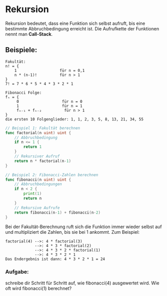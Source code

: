 # Rekursion

Rekursion bedeutet, dass eine Funktion sich selbst aufruft, bis eine bestimmte Abbruchbedingung erreicht ist. Die Aufrufkette der Funktionen nennt man **Call-Stack**.

## Beispiele:
```
Fakultät:
n! = {
    1                   für n = 0,1
    n * (n-1)!          für n > 1  
}
7! = 7 * 6 * 5 * 4 * 3 * 2 * 1

Fibonacci Folge:
fₙ = {  
     0                   für n = 0  
     1                   für n = 1  
     fₙ₋₁ + fₙ₋₂          für n > 1  
}
die ersten 10 Folgenglieder: 1, 1, 2, 3, 5, 8, 13, 21, 34, 55
```

```go
// Beispiel 1: Fakultät berechnen
func factorial(n uint) uint {
    // Abbruchbedingung
    if n <= 1 {
        return 1
    }
    // Rekursiver Aufruf
    return n * factorial(n-1)
}

// Beispiel 2: Fibonacci-Zahlen berechnen
func fibonacci(n uint) uint {
    // Abbruchbedingungen
    if n < 2 {
        print(1)
        return n
    }
    // Rekursive Aufrufe
    return fibonacci(n-1) + fibonacci(n-2)
}
```

Bei der Fakultät-Berechnung ruft sich die Funktion immer wieder selbst auf und multipliziert die Zahlen, bis sie bei 1 ankommt. Zum Beispiel:
```
factorial(4) -->: 4 * factorial(3)
             -->: 4 * 3 * factorial(2)
             -->: 4 * 3 * 2 * factorial(1)
             -->: 4 * 3 * 2 * 1 
Das Endergebnis ist dann: 4 * 3 * 2 * 1 = 24
```

### Aufgabe: 
schreibe dir Schritt für Schritt auf, wie fibonacci(4) ausgewertet wird. Wie oft wird fibonacci(1) berechnet?
